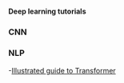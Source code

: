 #### Deep learning tutorials

### CNN

### NLP

-[Illustrated guide to Transformer](https://www.youtube.com/watch?v=4Bdc55j80l8)
